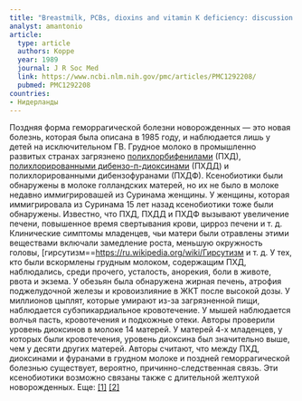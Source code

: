 ```yaml
---
title: "Breastmilk, PCBs, dioxins and vitamin K deficiency: discussion paper"
analyst: amantonio
article:
  type: article
  authors: Koppe
  year: 1989
  journal: J R Soc Med
  link: https://www.ncbi.nlm.nih.gov/pmc/articles/PMC1292208/
  pubmed: PMC1292208
countries:
- Нидерланды
---
```


Поздняя форма геморрагической болезни новорожденных — это новая болезнь, которая была описана в 1985 году, и наблюдается лишь у детей на исключительном ГВ. Грудное молоко в промышленно развитых странах загрязнено [полихлорбифенилами](Полихлорированные_дифенилы) (ПХД), [полихлорированными дибензо-п-диоксинами](https://ru.wikipedia.org/wiki/Диоксины) (ПХДД) и полихлорированными дибензофуранами (ПХДФ).
Ксенобиотики были обнаружены в молоке голландских матерей, но их не было в молоке недавно иммигрировашей из Суринама женщины. У женщины, которая иммигрировала из Суринама 15 лет назад ксенобиотики тоже были обнаружены.
Известно, что ПХД, ПХДД и ПХДФ вызывают увеличение печени, повышенное время свертывания крови, цирроз печени и т. д. Клинические симптомы младенцев, чьи матери были отравлены этими веществами включали замедление роста, меньшую окружность головы, [гирсутизм==https://ru.wikipedia.org/wiki/Гирсутизм и т. д. У тех, кто были вскормлены грудным молоком, содержащим ПХД, наблюдались, среди прочего, усталость, анорекия, боли в животе, рвота и экзема. У обезьян была обнаружена жирная печень, атрофия поджелудочной железы и кровоизлияние в ЖКТ после высокой дозы. У миллионов цыплят, которые умирают из-за загрязненной пищи, наблюдается субэпикардиальное кровотечение. У мышей наблюдается волчья пасть, кровотечения и подкожные отеки.
Авторы проверили уровень диоксинов в молоке 14 матерей. У матерей 4-х младенцев, у которых были кровотечения, уровень диоксина был значительно выше, чем у десяти других матерей. Авторы считают, что между ПХД, диоксинами и фуранами в грудном молоке и поздней геморрагической болезнью существует, вероятно, причинно-следственная связь. Эти ксенобиотики возможно связаны также с длительной желтухой новорожденных. Еще: [[1]](https://www.researchgate.net/publication/272437172_Findings_on_prenatal_lactational_and_later_childhood_exposure_to_dioxins_and_dioxin-like_compounds_a_review_of_the_Amsterdam-Zaandam_cohort_1987-2005) [[2]](https://www.tandfonline.com/doi/abs/10.1080/10934529409376072)
